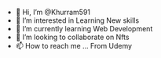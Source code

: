 - 👋 Hi, I’m @Khurram591
- 👀 I’m interested in Learning New skills
- 🌱 I’m currently learning Web Development
- 💞️ I’m looking to collaborate on Nfts
- 📫 How to reach me ... From Udemy

<!---
Khurram591/Khurram591 is a ✨ special ✨ repository because its `README.md` (this file) appears on your GitHub profile.
You can click the Preview link to take a look at your changes.
--->
